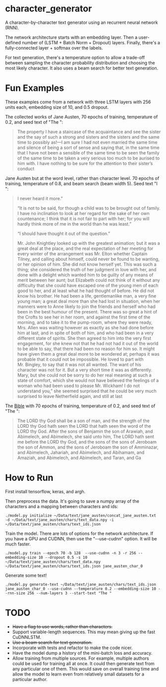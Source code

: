 # character_generator

A character-by-character text generator using an recurrent neural network (RNN).

The network architecture starts with an embedding layer. Then a user-defined number of (LSTM + Batch Norm + Dropout) layers. Finally, there's a fully-connected layer + softmax over the labels.

For text generation, there's a temperature option to allow a trade-off between sampling the character probability distribution and choosing the most likely character. It also uses a beam search for better text generation.

# Fun Examples

These examples come from a network with three LSTM layers with 256 units each, embedding size of 10, and 0.5 dropout. 

The collected works of Jane Austen, 70 epochs of training, temperature of 0.2, and seed text of "The ":
>The property I have a staircase of the acquaintance and see the sister and the say of such a strong and sisters and the sisters and the same time to possibly as!—I am sure I had not even married the same time and silence of being a sort of sense and saying that, in the same time that I have not been a sensible of the same time to be seen the family of the same time to be taken a very serious too much to be aurised to him with. I have nothing to be sure for the attention to their sister’s conduct

Jane Austen but at the word level, rather than character level. 70 epochs of training, temperature of 0.8, and beam search (beam width 5). Seed text "I ":
>I never heard it more.”
>
>“It is not to be said, for though a child was to be brought out of family. I have no inclination to look at her regard for the sake of her own countenance; I think that it is not fair to part with her; for you will hardly think more of me in the world than he was least.”
>
>“I should have thought it out of the question.”
>
>Mr. John Knightley looked up with the greatest animation; but it was a great deal at the place, and the real expectation of her meeting for every winter of the arrangement was Mr. Elton whether Captain Tilney, and calling about himself, could never be found to be wanting, or her opinion of him. She did not know herself yet. This was such a thing; she considered the truth of her judgment in love with her, and done with a delight which wanted him to be guilty of any means of merit between her aunt; but Elizabeth could not think of it without any difficulty that she could have escaped one of the young men of each good to her, and at least what he had thought of before. He did not know his brother. He had been a life, gentlemanlike man, a very fine young man; a great deal more than she had lost in situation, when her manners were to Anne likely to join the friends and herself who had been in the best humour of the present. There was so great a hint of the Crofts to see her in her room, and against the first time of the morning, and to take it to the pump-room, where they were ready, Mrs. Allen was waiting however as exactly as she had done before him at last, and in spite of both of him, and who had been in a very different state of spirits. She then agreed to him into the very first engagement, for she knew not that he had not had it out of the world to be able to say, that there had been no reason for him so. It might have given them a great deal more to be wondered at; perhaps it was probable that it could not be impossible. He loved to part with Mr. Bingley, to say that it was not all wanted. The want of his character was not for it. But a very short time it was as differently. Mary, but she could not be sorry to do her real meaning at such a state of comfort, which she would not have believed the feelings of a woman who had been used to please Mr. Wickham! I do not understand you,” she seemed surprised that he could be very much surprised to leave Netherfield again, and still at last

The [Bible](http://www.bibleprotector.com/TEXT-PCE-127-TAB.txt) with 70 epochs of training, temperature of 0.2, and seed text of "The ":
>The LORD thy God shall be a son of man, and the strength of the LORD thy God hath seen the LORD that hath seen the word of the LORD thy God.
>After the sons of Benjamin the son of Arawiah, and Abimelech, and Abimelech, she said unto him, The LORD hath sent me before the LORD thy God, and the sons of the sons of Jeroboam the son of Ammon, and the sons of Jeroboam the son of Amminazar, and Abimelech, Jahariah, and Abimelech, and Abihamam, and Amaziah, and Abimelech, and Abimelech, and Taran, and Ga

# How to Run

First install tensorflow, keras, and argh.

Then preprocess the data. It's going to save a numpy array of the characters and a mapping between characters and ids:
```
./model.py initialize ~/Data/text/jane_austen/concat_jane_austen.txt  -d ~/Data/text/jane_austen/chars/text_data.npy -i ~/Data/text/jane_austen/chars/text_ids.json
```

Train the model. There are lots of options for the network architecture. If you have a GPU and CUDNN, then use the "--use-cudnn" option. It will be much faster.
```
./model.py train --epoch 70 -b 128  --use-cudnn -n 3 -r 256 --embedding-size 10 --dropout 0.5 -s 10 ~/Data/text/jane_austen/chars/text_data.npy ~/Data/text/jane_austen/chars/text_ids.json jane_austen_char_0
```

Generate some text!
```
./model.py generate-text ~/Data/text/jane_austen/chars/text_ids.json jane_austen_char_0 --use-cudnn --temperature 0.2 --embedding-size 10 --rnn-size 256 --num-layers 3 --start-text "The "
```

# TODO

* ~~Have a flag to use words, rather than characters.~~
* Support variable-length sequences. This may mean giving up the fast CuDNNLSTM.
* ~~Use a beam search for text generation.~~
* Incorporate with tests and refactor to make the code nicer.
* Have the model dump a history of the mini-batch loss and accuracy.
* Allow training from multiple sources. For example, multiple authors could be used for training all at once. It could then generate text from any particular one of them. This would save on overall training time and allow the model to learn even from relatively small datasets for a particular author.

